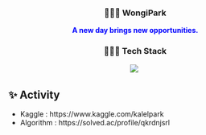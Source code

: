 <h3  align="center">👩🏻‍💻 WongiPark</h3>
  
<p style="color:blue;" align = "center"> <strong>A new day brings new opportunities.</strong> </p>
  <h3 align="center">🧑🏼‍💻 Tech Stack</h3>
<div align="center">
  <img src="https://img.shields.io/badge/Python-3776AB?style=for-the-badge&logo=Python&logoColor=white"/></a>&nbsp 
</div>
  <h2> ✨
Activity</h2>
  <ul>
    <li>
      <span>Kaggle : https://www.kaggle.com/kalelpark</span>
    </li>
    <li>
      <span>Algorithm : https://solved.ac/profile/qkrdnjsrl</span>
    </li>
  </ul>
</div>
<!-- <div>
<---  <h2> 🌟 
Achievement</h2>
  <ul>
    <li>
      <span>2021.12.24 Achievement Kaggle Notebook Expert</span>
    </li>
    <li>
      <span>2021.12.03 오산시 빅데이터 분석 공모전 수상(3등) 🥉</span>
    </li>    
  </ul>
    <li>
      <span>Tech Blog : https://blog.naver.com/qkrdnjsrl0628</span>
    </li>
</div> <--- -->
